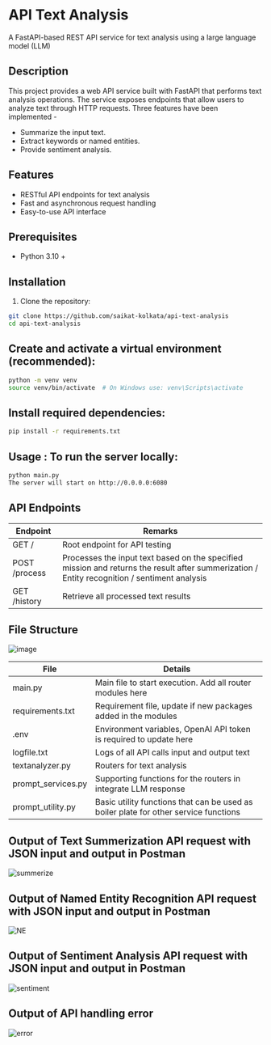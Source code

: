 # API Text Analysis

A FastAPI-based REST API service for text analysis using a large language model (LLM)

## Description

This project provides a web API service built with FastAPI that performs text analysis operations. The service exposes endpoints that allow users to analyze text through HTTP requests. Three features have been implemented - 
* Summarize the input text.
* Extract keywords or named entities.
* Provide sentiment analysis.

## Features

- RESTful API endpoints for text analysis
- Fast and asynchronous request handling
- Easy-to-use API interface

## Prerequisites

- Python 3.10 +

## Installation

1. Clone the repository:
```sh
git clone https://github.com/saikat-kolkata/api-text-analysis
cd api-text-analysis
```
## Create and activate a virtual environment (recommended):
```sh
python -m venv venv
source venv/bin/activate  # On Windows use: venv\Scripts\activate
```
## Install required dependencies:
```sh
pip install -r requirements.txt
```
## Usage : To run the server locally:
```sh
python main.py
The server will start on http://0.0.0.0:6080
```
## API Endpoints
| Endpoint | Remarks |
| ------ | ------ |
| GET / | Root endpoint for API testing |
| POST /process | Processes the input text based on the specified mission and returns the result after summerization / Entity recognition / sentiment analysis |
| GET /history | Retrieve all processed text results |

## File Structure
![image](https://github.com/user-attachments/assets/3f2e8194-a7a2-4295-b112-8611d22dc5cd)

| File | Details |
| ------ | ------ |
| main.py | Main file to start execution. Add all router modules here |
| requirements.txt | Requirement file, update if new packages added in the modules |
| .env | Environment variables, OpenAI API token is required to update here | 
| logfile.txt | Logs of all API calls input and output text |
| textanalyzer.py | Routers for text analysis |
| prompt_services.py | Supporting functions for the routers in integrate LLM response |
| prompt_utility.py | Basic utility functions that can be used as boiler plate for other service functions | 

## Output of Text Summerization API request with JSON input and output in Postman
![summerize](https://github.com/user-attachments/assets/b5760c50-0d1c-4612-8117-3e9422ea0a4e)

## Output of Named Entity Recognition API request with JSON input and output in Postman
![NE](https://github.com/user-attachments/assets/65f91fb1-331e-4b96-af1d-a5ae1611d366)

## Output of Sentiment Analysis API request with JSON input and output in Postman
![sentiment](https://github.com/user-attachments/assets/f459773c-dac9-4e3b-8968-986282daaea2)

## Output of API handling error
![error](https://github.com/user-attachments/assets/2a5e6027-deec-44a5-921b-52fd06aa45fd)



